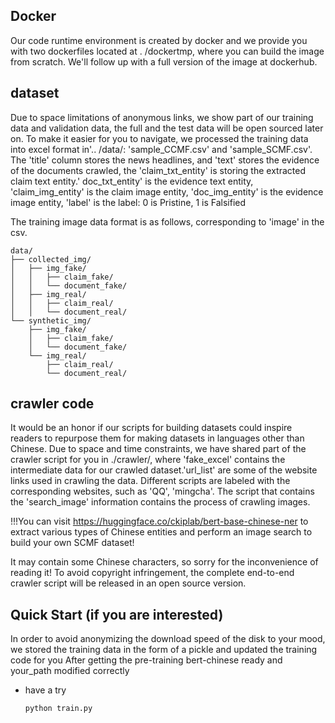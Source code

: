 ## Docker
Our code runtime environment is created by docker and we provide you with two dockerfiles located at . /dockertmp, where you can build the image from scratch. 
We'll follow up with a full version of the image at dockerhub.

## dataset
Due to space limitations of anonymous links, we show part of our training data and validation data, the full and the test data will be open sourced later on.
To make it easier for you to navigate, we processed the training data into excel format in'.. /data/: 'sample_CCMF.csv' and 'sample_SCMF.csv'. The 'title' column stores the news headlines, and 'text' stores the evidence of the documents crawled, the 'claim_txt_entity' is storing the extracted claim text entity.' doc_txt_entity' is the evidence text entity, 'claim_img_entity' is the claim image entity, 'doc_img_entity' is the evidence image entity, 'label' is the label: 0 is Pristine, 1 is Falsified

The training image data format is as follows, corresponding to 'image' in the csv.
```
data/
├── collected_img/
│   ├── img_fake/
│   │   ├── claim_fake/
│   │   └── document_fake/
│   ├── img_real/
│   │   ├── claim_real/
│   │   └── document_real/
└── synthetic_img/
    ├── img_fake/
    │   ├── claim_fake/
    │   └── document_fake/
    └── img_real/
        ├── claim_real/
        └── document_real/
```

## crawler code
It would be an honor if our scripts for building datasets could inspire readers to repurpose them for making datasets in languages other than Chinese. Due to space and time constraints, we have shared part of the crawler script for you in ./crawler/, where 'fake_excel' contains the intermediate data for our crawled dataset.'url_list' are some of the website links used in crawling the data. Different scripts are labeled with the corresponding websites, such as 'QQ', 'mingcha'. 
The script that contains the 'search_image' information contains the process of crawling images.

!!!You can visit https://huggingface.co/ckiplab/bert-base-chinese-ner to extract various types of Chinese entities and perform an image search to build your own SCMF dataset!

It may contain some Chinese characters, so sorry for the inconvenience of reading it!
To avoid copyright infringement, the complete end-to-end crawler script will be released in an open source version.

## Quick Start (if you are interested)
In order to avoid anonymizing the download speed of the disk to your mood, we stored the training data in the form of a pickle and updated the training code for you
After getting the pre-training bert-chinese ready and your_path modified correctly
- have a try
    ```
    python train.py
    ```
